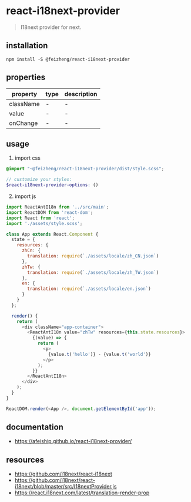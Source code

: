 # react-i18next-provider
> I18next provider for next.

## installation
```shell
npm install -S @feizheng/react-i18next-provider
```
## properties
| property        | type | description |
| --------------- | ---- | ----------- |
| className       | -    | -           |
| value           | -    | -           |
| onChange        | -    | -           |

## usage
1. import css
  ```scss
  @import "~@feizheng/react-i18next-provider/dist/style.scss";

  // customize your styles:
  $react-i18next-provider-options: ()
  ```
2. import js
  ```js
  import ReactAntI18n from '../src/main';
  import ReactDOM from 'react-dom';
  import React from 'react';
  import './assets/style.scss';

  class App extends React.Component {
    state = {
      resources: {
        zhCn: {
          translation: require(`./assets/locale/zh_CN.json`)
        },
        zhTw: {
          translation: require(`./assets/locale/zh_TW.json`)
        },
        en: {
          translation: require(`./assets/locale/en.json`)
        }
      }
    };

    render() {
      return (
        <div className="app-container">
          <ReactAntI18n value="zhTw" resources={this.state.resources}>
            {(value) => {
              return (
                <p>
                  {value.t('hello')} - {value.t('world')}
                </p>
              );
            }}
          </ReactAntI18n>
        </div>
      );
    }
  }

  ReactDOM.render(<App />, document.getElementById('app'));
  ```

## documentation
- https://afeiship.github.io/react-i18next-provider/


## resources
- https://github.com/i18next/react-i18next
- https://github.com/i18next/react-i18next/blob/master/src/I18nextProvider.js
- https://react.i18next.com/latest/translation-render-prop
